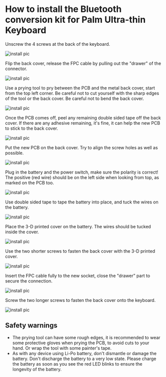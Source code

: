 # How to install the Bluetooth conversion kit for Palm Ultra-thin Keyboard

Unscrew the 4 screws at the back of the keyboard.

![install pic](/images/install1.jpg)

Flip the back cover, release the FPC cable by pulling out the "drawer" of the connector.

![install pic](/images/install2.jpg)

Use a prying tool to pry between the PCB and the metal back cover, start from the top left corner. Be careful not to cut yourself with the sharp edges of the tool or the back cover. Be careful not to bend the back cover.

![install pic](/images/install3.jpg)

Once the PCB comes off, peel any remaining double sided tape off the back cover. If there are any adhesive remaining, it's fine, it can help the new PCB to stick to the back cover.

![install pic](/images/install4.jpg)

Put the new PCB on the back cover. Try to align the screw holes as well as possible.

![install pic](/images/install5.jpg)

Plug in the battery and the power switch, make sure the polarity is correct! The positive (red wire) should be on the left side when looking from top, as marked on the PCB too.

![install pic](/images/install6.jpg)

Use double sided tape to tape the battery into place, and tuck the wires on the battery.

![install pic](/images/install7.jpg)

Place the 3-D printed cover on the battery. The wires should be tucked inside the cover.

![install pic](/images/install8.jpg)

Use the two shorter screws to fasten the back cover with the 3-D printed cover.

![install pic](/images/install9.jpg)

Insert the FPC cable fully to the new socket, close the "drawer" part to secure the connection.

![install pic](/images/install10.jpg)

Screw the two longer screws to fasten the back cover onto the keyboard.

![install pic](/images/finished.jpg)

Safety warnings
---------------------
- The prying tool can have some rough edges, it is recommended to wear some protective gloves when prying the PCB, to avoid cuts to your hand. Or wrap the tool with some painter's tape.
- As with any device using Li-Po battery, don't dismantle or damage the battery. Don't discharge the battery to a very low state. Please charge the battery as soon as you see the red LED blinks to ensure the longevity of the battery.

